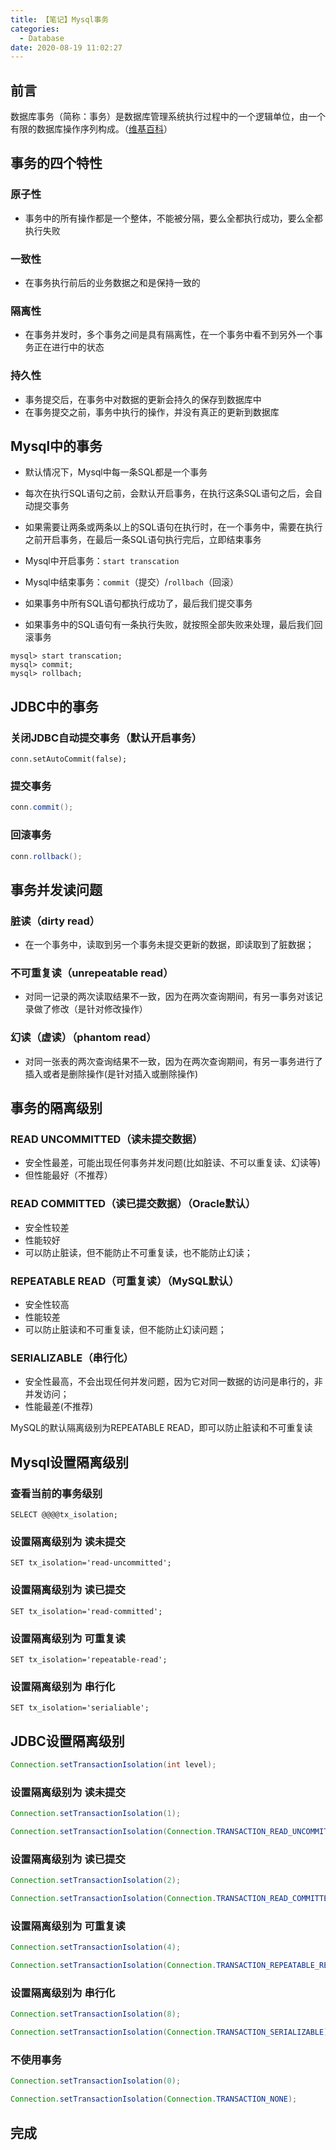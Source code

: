 ```yaml
---
title: 【笔记】Mysql事务
categories:
  - Database
date: 2020-08-19 11:02:27
---
```


## 前言

数据库事务（简称：事务）是数据库管理系统执行过程中的一个逻辑单位，由一个有限的数据库操作序列构成。（[维基百科](https://zh.wikipedia.org/wiki/数据库事务)）

<!-- more -->

## 事务的四个特性

### 原子性

- 事务中的所有操作都是一个整体，不能被分隔，要么全都执行成功，要么全都执行失败

### 一致性

- 在事务执行前后的业务数据之和是保持一致的

### 隔离性

- 在事务并发时，多个事务之间是具有隔离性，在一个事务中看不到另外一个事务正在进行中的状态

### 持久性

- 事务提交后，在事务中对数据的更新会持久的保存到数据库中
- 在事务提交之前，事务中执行的操作，并没有真正的更新到数据库

## Mysql中的事务

- 默认情况下，Mysql中每一条SQL都是一个事务
- 每次在执行SQL语句之前，会默认开启事务，在执行这条SQL语句之后，会自动提交事务
- 如果需要让两条或两条以上的SQL语句在执行时，在一个事务中，需要在执行之前开启事务，在最后一条SQL语句执行完后，立即结束事务

- Mysql中开启事务：`start transcation`
- Mysql中结束事务：`commit`（提交）/`rollbach`（回滚）
- 如果事务中所有SQL语句都执行成功了，最后我们提交事务
- 如果事务中的SQL语句有一条执行失败，就按照全部失败来处理，最后我们回滚事务

``` mysql
mysql> start transcation;
mysql> commit;
mysql> rollbach;
```

## JDBC中的事务

### 关闭JDBC自动提交事务（默认开启事务）

``` jave
conn.setAutoCommit(false);
```

### 提交事务

``` java
conn.commit();
```

### 回滚事务

``` java
conn.rollback();
```

## 事务并发读问题

### 脏读（dirty read）

- 在一个事务中，读取到另一个事务未提交更新的数据，即读取到了脏数据；

### 不可重复读（unrepeatable read）

- 对同一记录的两次读取结果不一致，因为在两次查询期间，有另一事务对该记录做了修改（是针对修改操作）

### 幻读（虚读）（phantom read）

- 对同一张表的两次查询结果不一致，因为在两次查询期间，有另一事务进行了插入或者是删除操作(是针对插入或删除操作)

## 事务的隔离级别

### READ UNCOMMITTED（读未提交数据）

- 安全性最差，可能出现任何事务并发问题(比如脏读、不可以重复读、幻读等)
- 但性能最好（不推荐）

### READ COMMITTED（读已提交数据）（Oracle默认）

- 安全性较差
- 性能较好
- 可以防止脏读，但不能防止不可重复读，也不能防止幻读；

### REPEATABLE READ（可重复读）（MySQL默认）

- 安全性较高
- 性能较差
- 可以防止脏读和不可重复读，但不能防止幻读问题；

### SERIALIZABLE（串行化）

- 安全性最高，不会出现任何并发问题，因为它对同一数据的访问是串行的，非并发访问；
- 性能最差(不推荐)

MySQL的默认隔离级别为REPEATABLE READ，即可以防止脏读和不可重复读

## Mysql设置隔离级别

### 查看当前的事务级别

``` mysql
SELECT @@@@tx_isolation;
```

### 设置隔离级别为 读未提交

``` mysql
SET tx_isolation='read-uncommitted';
```

### 设置隔离级别为 读已提交

``` mysql
SET tx_isolation='read-committed';
```

### 设置隔离级别为 可重复读

``` mysql
SET tx_isolation='repeatable-read';
```

### 设置隔离级别为 串行化

``` mysql
SET tx_isolation='serialiable';
```

## JDBC设置隔离级别

``` java
Connection.setTransactionIsolation(int level);
```

### 设置隔离级别为 读未提交

``` java
Connection.setTransactionIsolation(1);

Connection.setTransactionIsolation(Connection.TRANSACTION_READ_UNCOMMITTED);
```

### 设置隔离级别为 读已提交

``` java
Connection.setTransactionIsolation(2);

Connection.setTransactionIsolation(Connection.TRANSACTION_READ_COMMITTED);
```

### 设置隔离级别为 可重复读

``` java
Connection.setTransactionIsolation(4);

Connection.setTransactionIsolation(Connection.TRANSACTION_REPEATABLE_READ);
```

### 设置隔离级别为 串行化

``` java
Connection.setTransactionIsolation(8);

Connection.setTransactionIsolation(Connection.TRANSACTION_SERIALIZABLE);
```

### 不使用事务

``` java
Connection.setTransactionIsolation(0);

Connection.setTransactionIsolation(Connection.TRANSACTION_NONE);
```

## 完成
